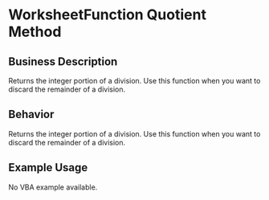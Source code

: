 # WorksheetFunction Quotient Method

## Business Description
Returns the integer portion of a division. Use this function when you want to discard the remainder of a division.

## Behavior
Returns the integer portion of a division. Use this function when you want to discard the remainder of a division.

## Example Usage
No VBA example available.